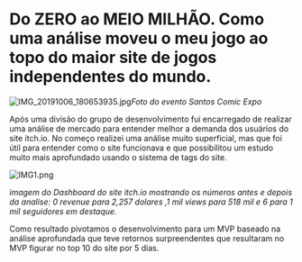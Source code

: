 # Do ZERO ao MEIO MILHÃO. Como uma análise moveu o meu jogo ao topo do maior site de jogos independentes do mundo.

![IMG_20191006_180653935.jpg](C:\Users\cont1\Documents\GitHub\Do-ZERO-ao-MEIO-MILHAO\IMG_20191006_180653935.jpg)*Foto do evento Santos Comic Expo*

Após uma divisão do grupo de desenvolvimento fui encarregado de realizar uma análise de mercado para entender melhor a demanda dos usuários do site itch.io. 
No começo realizei uma análise muito superficial, mas que foi útil para entender como o site funcionava e que possibilitou um estudo muito mais aprofundado usando o sistema de tags do site. 

![IMG1.png](C:\Users\cont1\Documents\GitHub\Do-ZERO-ao-MEIO-MILHAO\IMG1.png)

*imagem do Dashboard do site itch.io mostrando os números antes e depois da analise: 0 revenue para 2,257 dolares ,1 mil views para 518 mil e 6 para 1 mil seguidores em destaque.*

Como resultado pivotamos o desenvolvimento para um MVP baseado na análise aprofundada que teve retornos surpreendentes que resultaram no MVP figurar no top 10 do site por 5 dias. 
